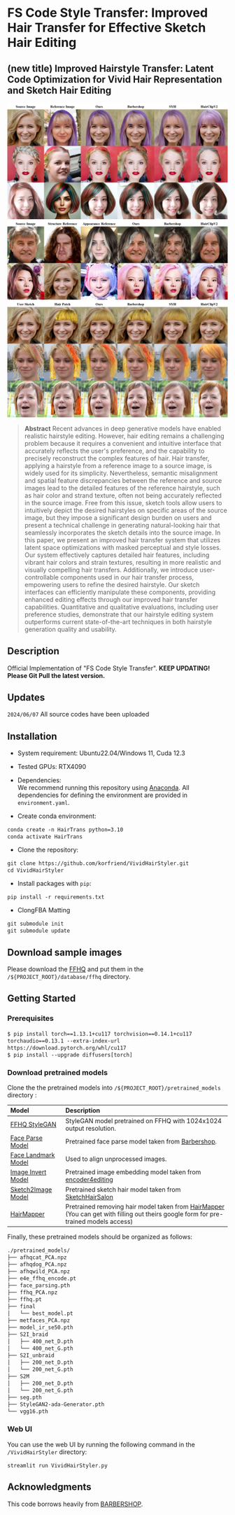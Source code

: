 # FS Code Style Transfer: Improved Hair Transfer for Effective Sketch Hair Editing
## (new title) Improved Hairstyle Transfer: Latent Code Optimization for Vivid Hair Representation and Sketch Hair Editing
<p align="center">
  <img src="docs/assets/teasor_1refs.jpg" alt="teaser">
  <img src="docs/assets/teasor_2refs.jpg" alt="teaser">
  <img src="docs/assets/teasor_sketch.jpg" alt="teaser">
</p>

> **Abstract** Recent advances in deep generative models have enabled realistic hairstyle editing. However, hair editing remains a challenging problem because it requires a convenient and intuitive interface that accurately reflects the user's preference, and the capability to precisely reconstruct the complex features of hair. Hair transfer, applying a hairstyle from a reference image to a source image, is widely used for its simplicity. Nevertheless, semantic misalignment and spatial feature discrepancies between the reference and source images lead to the detailed features of the reference hairstyle, such as hair color and strand texture, often not being accurately reflected in the source image. Free from this issue, sketch tools allow users to intuitively depict the desired hairstyles on specific areas of the source image, but they impose a significant design burden on users and present a technical challenge in generating natural-looking hair that seamlessly incorporates the sketch details into the source image. In this paper, we present an improved hair transfer system that utilizes latent space optimizations with masked perceptual and style losses. Our system effectively captures detailed hair features, including vibrant hair colors and strain textures, resulting in more realistic and visually compelling hair transfers. Additionally, we introduce user-controllable components used in our hair transfer process, empowering users to refine the desired hairstyle. Our sketch interfaces can efficiently manipulate these components, providing enhanced editing effects through our improved hair transfer capabilities. Quantitative and qualitative evaluations, including user preference studies, demonstrate that our hairstyle editing system outperforms current state-of-the-art techniques in both hairstyle generation quality and usability.

## Description
Official Implementation of "FS Code Style Transfer". **KEEP UPDATING! Please Git Pull the latest version.**

## Updates
`2024/06/07` All source codes have been uploaded

## Installation
- System requirement: Ubuntu22.04/Windows 11, Cuda 12.3
- Tested GPUs: RTX4090

- Dependencies:  
We recommend running this repository using [Anaconda](https://docs.anaconda.com/anaconda/install/). 
All dependencies for defining the environment are provided in `environment.yaml`.

- Create conda environment:
```
conda create -n HairTrans python=3.10
conda activate HairTrans
```

- Clone the repository:
``` 
git clone https://github.com/korfriend/VividHairStyler.git
cd VividHairStyler
```

- Install packages with `pip`:
```
pip install -r requirements.txt
```

- ClongFBA Matting
```
git submodule init
git submodule update
```


## Download sample images
Please download the [FFHQ](https://drive.google.com/drive/folders/1RxzbNcKb3bPDKccyo300YXCJ8EvZSaIL) and put them in the `/${PROJECT_ROOT}/database/ffhq` directory.


## Getting Started  

### Prerequisites
```
$ pip install torch==1.13.1+cu117 torchvision==0.14.1+cu117 torchaudio==0.13.1 --extra-index-url https://download.pytorch.org/whl/cu117
$ pip install --upgrade diffusers[torch]
```

### Download pretrained models
Clone the the pretrained models into `/${PROJECT_ROOT}/pretrained_models` directory :

| Model | Description
| :--- | :----------
|[FFHQ StyleGAN](https://drive.google.com/file/d/1g8S81ZybmrF86OjvjLYJzx-wx83ZOiIw/view?usp=drive_link) | StyleGAN model pretrained on FFHQ with 1024x1024 output resolution.
|[Face Parse Model](https://drive.google.com/file/d/1OG6t7q4PpHOoYNdP-ipoxuqYbfMSgPta/view?usp=drive_link) | Pretrained face parse model taken from [Barbershop](https://github.com/ZPdesu/Barbershop/).
|[Face Landmark Model](https://drive.google.com/file/d/1c-SgUUQj0X1mIl-W-_2sMboI2QS7GzfK/view?usp=drive_link) | Used to align unprocessed images.
|[Image Invert Model](https://drive.google.com/file/d/1cUv_reLE6k3604or78EranS7XzuVMWeO/view?usp=sharing) | Pretrained image embedding model taken from [encoder4editing](https://github.com/omertov/encoder4editing)
|[Sketch2Image Model](https://drive.google.com/file/d/1XiJbvWxzDCZaA-p1s6BWKasIMVlHcOrx/view?usp=sharing) | Pretrained sketch hair model taken from [SketchHairSalon](https://github.com/chufengxiao/SketchHairSalon/) |
[HairMapper](https://github.com/oneThousand1000/HairMapper?tab=readme-ov-file#models) | Pretrained removing hair model taken from [HairMapper](https://github.com/oneThousand1000/HairMapper) (You can get with filling out theirs google form for pre-trained models access)

Finally, these pretrained models should be organized as follows:
```
./pretrained_models/
├── afhqcat_PCA.npz
├── afhqdog_PCA.npz
├── afhqwild_PCA.npz
├── e4e_ffhq_encode.pt
├── face_parsing.pth
├── ffhq_PCA.npz
├── ffhq.pt
├── final
│   └── best_model.pt
├── metfaces_PCA.npz
├── model_ir_se50.pth
├── S2I_braid
│   ├── 400_net_D.pth
│   └── 400_net_G.pth
├── S2I_unbraid
│   ├── 200_net_D.pth
│   └── 200_net_G.pth
├── S2M
│   ├── 200_net_D.pth
│   └── 200_net_G.pth
├── seg.pth
├── StyleGAN2-ada-Generator.pth
└── vgg16.pth
```

### Web UI

You can use the web UI by running the following command in the `/VividHairStyler` directory:
```
streamlit run VividHairStyler.py
```


## Acknowledgments
This code borrows heavily from [BARBERSHOP](https://github.com/ZPdesu/Barbershop).

